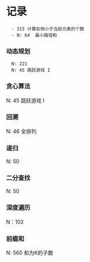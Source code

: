 # 记录

```
  - 315 计算右侧小于当前元素的个数
  - N: 64  最小路径和
```

### 动态规划

```
  N: 221
  N: 45 跳跃游戏 I
```

### 贪心算法

  N: 45 跳跃游戏 I


### 回溯

  N: 46 全排列


### 递归

  N: 50 

### 二分查找

  N: 50

### 深度遍历

  N：102

### 前缀和 

  N: 560 和为K的子数